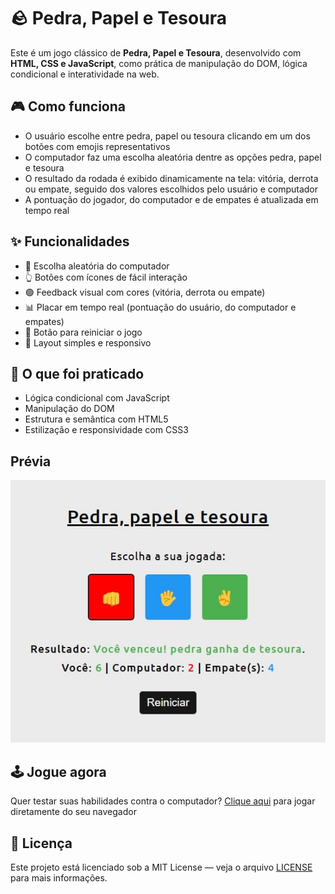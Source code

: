 # 🪨 Pedra, Papel e Tesoura

Este é um jogo clássico de **Pedra, Papel e Tesoura**, desenvolvido com **HTML, CSS e JavaScript**, como prática de manipulação do DOM, lógica condicional e interatividade na web.

## 🎮 Como funciona

- O usuário escolhe entre pedra, papel ou tesoura clicando em um dos botões com emojis representativos
- O computador faz uma escolha aleatória dentre as opções pedra, papel e tesoura
- O resultado da rodada é exibido dinamicamente na tela: vitória, derrota ou empate, seguido dos valores escolhidos pelo usuário e computador
- A pontuação do jogador, do computador e de empates é atualizada em tempo real

## ✨ Funcionalidades

- 🎲 Escolha aleatória do computador
- 👆 Botões com ícones de fácil interação
- 🟢 Feedback visual com cores (vitória, derrota ou empate)
- 📊 Placar em tempo real (pontuação do usuário, do computador e empates)
- 🔄 Botão para reiniciar o jogo
- 📱 Layout simples e responsivo

## 🧠 O que foi praticado

- Lógica condicional com JavaScript
- Manipulação do DOM
- Estrutura e semântica com HTML5
- Estilização e responsividade com CSS3

## Prévia

<img src="assets/img/preview.jpg">

## 🕹️ Jogue agora

Quer testar suas habilidades contra o computador? <a href="https://game-rock-paper-scissors-sigma.vercel.app/">Clique aqui</a> para jogar diretamente do seu navegador

## 📄 Licença

Este projeto está licenciado sob a MIT License — veja o arquivo <a href="https://github.com/alcamarano/game-rock-paper-scissors/blob/main/LICENSE">LICENSE</a> para mais informações.
